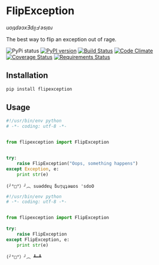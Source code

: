 # FlipException
_uoᴉʇdǝɔxƎdᴉꞁᖵ ǝsᴉɐɹ_

The best way to flip an exception out of rage.

![PyPi status](https://img.shields.io/pypi/status/flipexception.svg)
[![PyPI version](https://badge.fury.io/py/flipexception.svg)](https://badge.fury.io/py/flipexception)
[![Build Status](https://travis-ci.org/xeBuz/FlipException.svg?branch=master)](https://travis-ci.org/xeBuz/FlipException)
[![Code Climate](https://codeclimate.com/github/xeBuz/FlipException/badges/gpa.svg)](https://codeclimate.com/github/xeBuz/FlipException)
[![Coverage Status](https://coveralls.io/repos/github/xeBuz/FlipException/badge.svg?branch=master)](https://coveralls.io/github/xeBuz/FlipException?branch=master)
[![Requirements Status](https://requires.io/github/xeBuz/FlipException/requirements.svg?branch=master)](https://requires.io/github/xeBuz/FlipException/requirements/?branch=master)


## Installation
```bash
pip install flipexception
```


## Usage

```python
#!/usr/bin/env python
# -*- coding: utf-8 -*-


from flipexception import FlipException


try:
    raise FlipException("Oops, something happens")
except Exception, e:
    print str(e)
```

```
(╯°□°）╯︵ suǝddɐɥ ƃuᴉɥʇǝɯos 'sdoO
```



```python
#!/usr/bin/env python
# -*- coding: utf-8 -*-


from flipexception import FlipException
    
try:
    raise FlipException
except FlipException, e:
    print str(e)
```

```
(╯°□°）╯︵ ┻━┻
```


